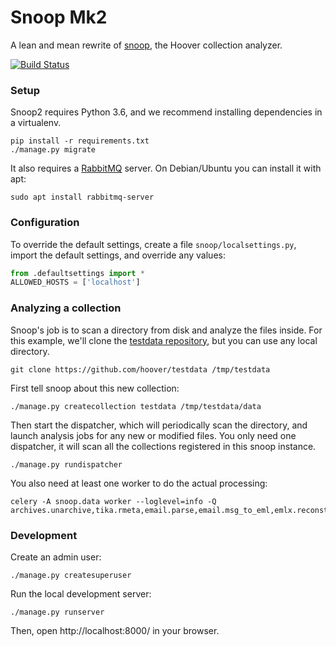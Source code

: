 # Snoop Mk2
A lean and mean rewrite of [snoop][], the Hoover collection analyzer.

[snoop]: https://github.com/hoover/snoop

[![Build Status](https://travis-ci.org/hoover/snoop2.svg?branch=master)](https://travis-ci.org/hoover/snoop2)

### Setup
Snoop2 requires Python 3.6, and we recommend installing dependencies in a
virtualenv.

```shell
pip install -r requirements.txt
./manage.py migrate
```

It also requires a [RabbitMQ](http://www.rabbitmq.com/) server. On
Debian/Ubuntu you can install it with apt:
```shell
sudo apt install rabbitmq-server
```

### Configuration
To override the default settings, create a file `snoop/localsettings.py`,
import the default settings, and override any values:

```python
from .defaultsettings import *
ALLOWED_HOSTS = ['localhost']
```

### Analyzing a collection
Snoop's job is to scan a directory from disk and analyze the files inside. For
this example, we'll clone the [testdata repository][], but you can use any
local directory.

[testdata repository]: https://github.com/hoover/testdata

```shell
git clone https://github.com/hoover/testdata /tmp/testdata
```

First tell snoop about this new collection:
```shell
./manage.py createcollection testdata /tmp/testdata/data
```

Then start the dispatcher, which will periodically scan the directory, and
launch analysis jobs for any new or modified files. You only need one
dispatcher, it will scan all the collections registered in this snoop instance.
```shell
./manage.py rundispatcher
```

You also need at least one worker to do the actual processing:
```shell
celery -A snoop.data worker --loglevel=info -Q archives.unarchive,tika.rmeta,email.parse,email.msg_to_eml,emlx.reconstruct,digests.launch,digests.gather,filesystem.walk,filesystem.walk_file,filesystem.handle_file,filesystem.create_archive_files,filesystem.create_attachment_files,text.extract
```


### Development
Create an admin user:

```shell
./manage.py createsuperuser
```


Run the local development server:

```shell
./manage.py runserver
```

Then, open http://localhost:8000/ in your browser.
